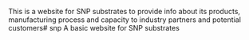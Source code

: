 This is a website for SNP substrates to provide info about its products, manufacturing process and capacity to industry partners and potential customers# snp
A basic website for SNP substrates

